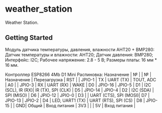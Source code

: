 # weather_station

Weather Station.

## Getting Started


Модуль датчика температуры, давления, влажности AHT20 + BMP280:
    Датчик температуры и влажности: AHT20;
    Датчик давления: BMP280;
    Интерфейс: I2C;
    Рабочее напряжение: 2.8 - 5 В;
    Размеры платы: 16 мм * 16 мм.

 
Контроллер ESP8266 4Mb D1 Mini
Распиновка:
Назначение 	          | №   | 	               | №  | Назначение        |
Перезагрузка          | RST |         | JPIO-1 | TX | UART (TX)         | 
TOUT, ADC 	          | A0  |	      | JPIO-3 | RX | UART (RX)         |
WAKE 	              | D0  | JPIO-16 | JPIO-5 | D1 | I2C (SCL), IR (RX)|
IR (TX), SPI (CLK) 	  | D5  | JPIO-14 | JPIO-4 | D2 | I2C (SDA)         |
SPI (MISO)            | D6  | JPIO-12 | JPIO-0 | D3 |	                |
UART (CTS), SPI (MOSI)| D7 	| JPIO-13 | JPIO-2 | D4 | LED, UART1 (TX)   |
UART (RTS), SPI (CS)  |	D8 	| JPIO-15 |        | GND| Общий             |
Вход питания 	      | 3V3 |	      |        | 5V | Вход питания      |